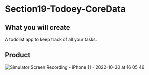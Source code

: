 # Section19-Todoey-CoreData

## What you will create

A todolist app to keep track of all your tasks.

## Product

![Simulator Screen Recording - iPhone 11 - 2022-10-30 at 16 05 46](https://user-images.githubusercontent.com/83016853/198870825-151b8dcd-8cb5-488e-9970-d772ba813535.gif)
